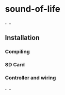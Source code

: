 # sound-of-life

.. ..

<!---
  Add description
--->

## Installation

### Compiling

### SD Card

### Controller and wiring

.. ..

<!---
  Add installation guide
--->

